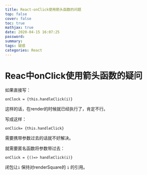 ```yaml
---
title: React-onClick使用箭头函数的问题
top: false
cover: false
toc: true
mathjax: true
date: 2020-04-15 16:07:25
password:
summary:
tags: 疑惑
categories: React
---
```


# Reac中onClick使用箭头函数的疑问

如果直接写：

```
onClock = {this.handleClick(i)}
```

这样的话，在render的时候就已经执行了，肯定不行。



写成这样：

```
onClick= {this.handleClick}
```

需要携带参数过去的话就不好解决。



就需要匿名函数将参数带过去：

```
onClick = {()=> handleClick(i)}
```

闭包让```i``` 保持对renderSquare的 `i` 的引用。

